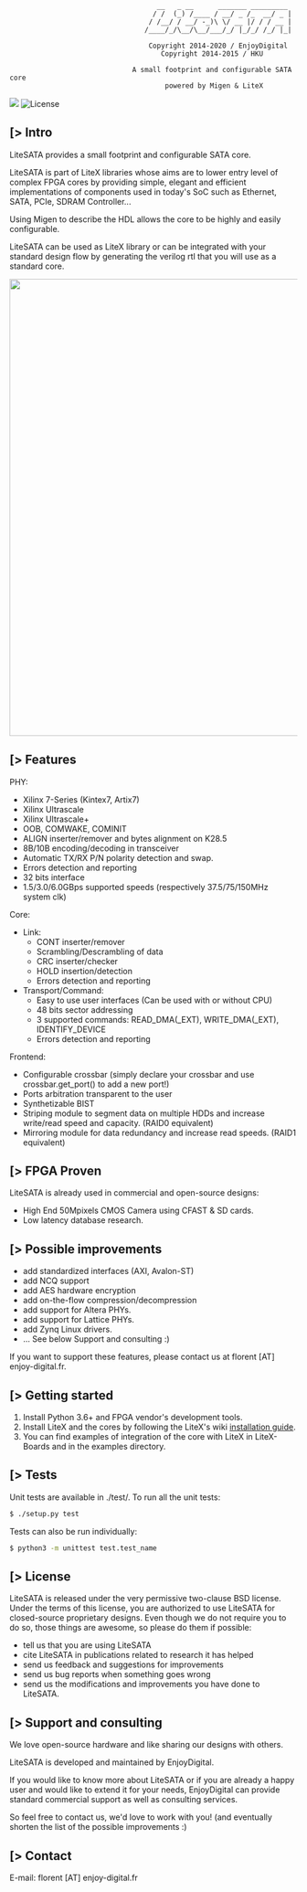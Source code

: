 ```
                                    __   _ __      _______ _________
                                   / /  (_) /____ / __/ _ /_  __/ _ |
                                  / /__/ / __/ -_)\ \/ __ |/ / / __ |
                                 /____/_/\__/\__/___/_/ |_/_/ /_/ |_|

                                  Copyright 2014-2020 / EnjoyDigital
                                     Copyright 2014-2015 / HKU

                              A small footprint and configurable SATA core
                                      powered by Migen & LiteX
```

[![](https://travis-ci.com/enjoy-digital/litesata.svg?branch=master)](https://travis-ci.com/enjoy-digital/litesata) ![License](https://img.shields.io/badge/License-BSD%202--Clause-orange.svg)


[> Intro
--------
LiteSATA provides a small footprint and configurable SATA core.

LiteSATA is part of LiteX libraries whose aims are to lower entry level of
complex FPGA cores by providing simple, elegant and efficient implementations
of components used in today's SoC such as Ethernet, SATA, PCIe, SDRAM Controller...

Using Migen to describe the HDL allows the core to be highly and easily configurable.

LiteSATA can be used as LiteX library or can be integrated with your standard
design flow by generating the verilog rtl that you will use as a standard core.

<p align="center"><img src="https://github.com/enjoy-digital/litesata/raw/master/doc/architecture.png" width="800"></p>

[> Features
-----------
PHY:
  - Xilinx 7-Series (Kintex7, Artix7)
  - Xilinx Ultrascale
  - Xilinx Ultrascale+
  - OOB, COMWAKE, COMINIT
  - ALIGN inserter/remover and bytes alignment on K28.5
  - 8B/10B encoding/decoding in transceiver
  - Automatic TX/RX P/N polarity detection and swap.
  - Errors detection and reporting
  - 32 bits interface
  - 1.5/3.0/6.0GBps supported speeds (respectively 37.5/75/150MHz system clk)

Core:

 - Link:
    - CONT inserter/remover
    - Scrambling/Descrambling of data
    - CRC inserter/checker
    - HOLD insertion/detection
    - Errors detection and reporting
  - Transport/Command:
    - Easy to use user interfaces (Can be used with or without CPU)
    - 48 bits sector addressing
    - 3 supported commands: READ_DMA(_EXT), WRITE_DMA(_EXT), IDENTIFY_DEVICE
    - Errors detection and reporting

Frontend:
  - Configurable crossbar (simply declare your crossbar and use crossbar.get_port() to add a new port!)
  - Ports arbitration transparent to the user
  - Synthetizable BIST
  - Striping module to segment data on multiple HDDs and increase write/read speed and capacity. (RAID0 equivalent)
  - Mirroring module for data redundancy and increase read speeds. (RAID1 equivalent)

[> FPGA Proven
--------------
LiteSATA is already used in commercial and open-source designs:
- High End 50Mpixels CMOS Camera using CFAST & SD cards.
- Low latency database research.

[> Possible improvements
------------------------
- add standardized interfaces (AXI, Avalon-ST)
- add NCQ support
- add AES hardware encryption
- add on-the-flow compression/decompression
- add support for Altera PHYs.
- add support for Lattice PHYs.
- add Zynq Linux drivers.
- ... See below Support and consulting :)

If you want to support these features, please contact us at florent [AT]
enjoy-digital.fr.

[> Getting started
------------------
1. Install Python 3.6+ and FPGA vendor's development tools.
2. Install LiteX and the cores by following the LiteX's wiki [installation guide](https://github.com/enjoy-digital/litex/wiki/Installation).
3. You can find examples of integration of the core with LiteX in LiteX-Boards and in the examples directory.

[> Tests
--------
Unit tests are available in ./test/.
To run all the unit tests:
```sh
$ ./setup.py test
```

Tests can also be run individually:
```sh
$ python3 -m unittest test.test_name
```

[> License
----------
LiteSATA is released under the very permissive two-clause BSD license. Under the
terms of this license, you are authorized to use LiteSATA for closed-source
proprietary designs.
Even though we do not require you to do so, those things are awesome, so please
do them if possible:
 - tell us that you are using LiteSATA
 - cite LiteSATA in publications related to research it has helped
 - send us feedback and suggestions for improvements
 - send us bug reports when something goes wrong
 - send us the modifications and improvements you have done to LiteSATA.

[> Support and consulting
-------------------------
We love open-source hardware and like sharing our designs with others.

LiteSATA is developed and maintained by EnjoyDigital.

If you would like to know more about LiteSATA or if you are already a happy
user and would like to extend it for your needs, EnjoyDigital can provide standard
commercial support as well as consulting services.

So feel free to contact us, we'd love to work with you! (and eventually shorten
the list of the possible improvements :)

[> Contact
----------
E-mail: florent [AT] enjoy-digital.fr
